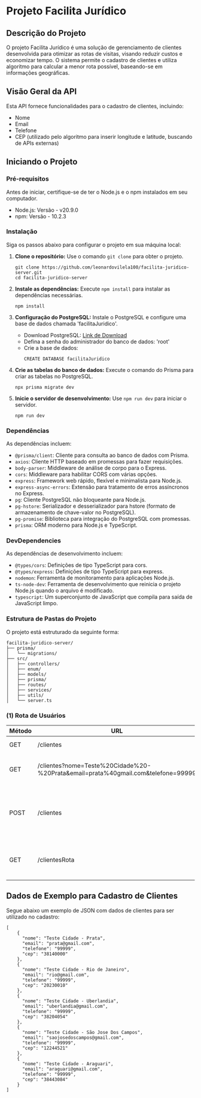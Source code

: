 <!DOCTYPE html>
<html lang="pt">
<body>
    <h1>Projeto Facilita Jurídico</h1>
      <h2>Descrição do Projeto</h2>
    <p>O projeto Facilita Jurídico é uma solução de gerenciamento de clientes desenvolvida para otimizar as rotas de visitas, visando reduzir custos e economizar tempo. O sistema permite o cadastro de clientes e utiliza algoritmo para calcular a menor rota possível, baseando-se em informações geográficas.</p>
   <h2>Visão Geral da API</h2>
    <p>Esta API fornece funcionalidades para o cadastro de clientes, incluindo:</p>
    <ul>
        <li>Nome</li>
        <li>Email</li>
        <li>Telefone</li>
        <li>CEP (utilizado pelo algoritmo para inserir longitude e latitude, buscando de APIs externas)</li>
    </ul>
      <h2>Iniciando o Projeto</h2>
    <h3>Pré-requisitos</h3>
    <p>Antes de iniciar, certifique-se de ter o Node.js e o npm instalados em seu computador.</p>
    <ul>
        <li>Node.js: Versão - v20.9.0</li>
        <li>npm: Versão - 10.2.3</li>
    </ul>
      <h3>Instalação</h3>
    <p>Siga os passos abaixo para configurar o projeto em sua máquina local:</p>
    <ol>
        <li><strong>Clone o repositório:</strong> Use o comando <code>git clone</code> para obter o projeto.</li>
        <pre><code>git clone https://github.com/leonardovilela100/facilita-juridico-server.git
cd facilita-juridico-server</code></pre>
        <li><strong>Instale as dependências:</strong> Execute <code>npm install</code> para instalar as dependências necessárias.</li>
        <pre><code>npm install</code></pre>
        <li><strong>Configuração do PostgreSQL:</strong> Instale o PostgreSQL e configure uma base de dados chamada 'facilitaJuridico'.</li>
        <ul>
            <li>Download PostgreSQL: <a href="https://sbp.enterprisedb.com/getfile.jsp?fileid=1258792">Link de Download</a></li>
            <li>Defina a senha do administrador do banco de dados: 'root'</li>
            <li>Crie a base de dados:</li>
            <pre><code>CREATE DATABASE facilitaJuridico</code></pre>
        </ul>
        <li><strong>Crie as tabelas do banco de dados:</strong> Execute o comando do Prisma para criar as tabelas no PostgreSQL.</li>
        <pre><code>npx prisma migrate dev</code></pre>
        <li><strong>Inicie o servidor de desenvolvimento:</strong> Use <code>npm run dev</code> para iniciar o servidor.</li>
        <pre><code>npm run dev</code></pre>
    </ol>
    <h3>Dependências</h3>
<p>As dependências incluem:</p>
<ul>
    <li><code>@prisma/client</code>: Cliente para consulta ao banco de dados com Prisma.</li>
    <li><code>axios</code>: Cliente HTTP baseado em promessas para fazer requisições.</li>
    <li><code>body-parser</code>: Middleware de análise de corpo para o Express.</li>
    <li><code>cors</code>: Middleware para habilitar CORS com várias opções.</li>
    <li><code>express</code>: Framework web rápido, flexível e minimalista para Node.js.</li>
    <li><code>express-async-errors</code>: Extensão para tratamento de erros assíncronos no Express.</li>
    <li><code>pg</code>: Cliente PostgreSQL não bloqueante para Node.js.</li>
    <li><code>pg-hstore</code>: Serializador e desserializador para hstore (formato de armazenamento de chave-valor no PostgreSQL).</li>
    <li><code>pg-promise</code>: Biblioteca para integração do PostgreSQL com promessas.</li>
    <li><code>prisma</code>: ORM moderno para Node.js e TypeScript.</li></ul>
<h3>DevDependencies</h3>
<p>As dependências de desenvolvimento incluem:</p>
<ul>
    <li><code>@types/cors</code>: Definições de tipo TypeScript para cors.</li>
    <li><code>@types/express</code>: Definições de tipo TypeScript para express.</li>
    <li><code>nodemon</code>: Ferramenta de monitoramento para aplicações Node.js.</li>
    <li><code>ts-node-dev</code>: Ferramenta de desenvolvimento que reinicia o projeto Node.js quando o arquivo é modificado.</li>
    <li><code>typescript</code>: Um superconjunto de JavaScript que compila para saída de JavaScript limpo.</li>
</ul>
      <h3>Estrutura de Pastas do Projeto</h3>
    <p>O projeto está estruturado da seguinte forma:</p>
    <pre><code>facilita-juridico-server/
├── prisma/
│   └── migrations/
├── src/
│   ├── controllers/
│   ├── enum/
│   ├── models/
│   ├── prisma/
│   ├── routes/
│   ├── services/
│   ├── utils/    
│   └── server.ts
</code></pre>

<h3>(1) Rota de Usuários</h3>
<table>
    <thead>
        <tr>
            <th>Método</th>
            <th>URL</th>
            <th>Descrição</th>
        </tr>
    </thead>
    <tbody>
        <tr>
            <td>GET</td>
            <td>/clientes</td>
            <td>Recupera uma lista de todos os clientes cadastrados no sistema.</td>
        </tr>
          <tr>
            <td>GET</td>
            <td>/clientes?nome=Teste%20Cidade%20-%20Prata&email=prata%40gmail.com&telefone=99999</td>
        <td>Busca clientes específicos aplicando filtros por nome, email e telefone através de parâmetros na Query String.</td>
        </tr>
        <tr>
            <td>POST</td>
            <td>/clientes</td>
            <td>Registra um novo cliente no sistema com as informações fornecidas no corpo da requisição. - "nome": "Teste Cidade - Araguari","email": "araguari@gmail.com","telefone": "99999","cep": "38443084"</td>
        </tr>
           <tr>
            <td>GET</td>
            <td>/clientesRota</td>
            <td>Fornece uma lista otimizada de clientes, organizada para minimizar a rota total percorrida entre as cidades dos clientes cadastrados.</td>
        </tr>
    </tbody>
</table>
<h2>Dados de Exemplo para Cadastro de Clientes</h2>
    <p>Segue abaixo um exemplo de JSON com dados de clientes para ser utilizado no cadastro:</p>
    <pre><code>[
    {
      "nome": "Teste Cidade - Prata",
      "email": "prata@gmail.com",
      "telefone": "99999",
      "cep": "38140000"
    },
    {
      "nome": "Teste Cidade - Rio de Janeiro",
      "email": "rio@gmail.com",
      "telefone": "99999",
      "cep": "20230010"
    },
    {
      "nome": "Teste Cidade - Uberlandia",
      "email": "uberlandia@gmail.com",
      "telefone": "99999",
      "cep": "38204054"
    },
    {
      "nome": "Teste Cidade - São Jose Dos Campos",
      "email": "saojosedoscampos@gmail.com",
      "telefone": "99999",
      "cep": "12244521"
    },
    {
      "nome": "Teste Cidade - Araguari",
      "email": "araguari@gmail.com",
      "telefone": "99999",
      "cep": "38443084"
    }
]</code></pre>
</body>
</html>
